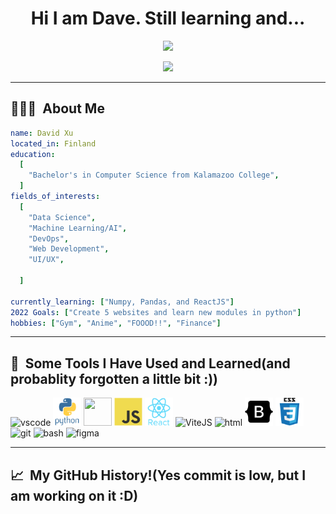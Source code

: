 <h1 align="center">
  Hi I am Dave. Still learning and...
</h1>

<p align="center">

  <a href="https://www.linkedin.com/in/davexu/">
    <img height="50" src="https://user-images.githubusercontent.com/46517096/166973395-19676cd8-f8ec-4abf-83ff-da8243505b82.png"/>
  </a>
</p>

<p align="center">
  <img src="https://i.giphy.com/RThN0hOS2GO4M.gif" />
</p>

---

<h2> 👨🏻‍💻 &nbsp;About Me</h2>

```yaml
name: David Xu
located_in: Finland
education:
  [
    "Bachelor's in Computer Science from Kalamazoo College",
  ]
fields_of_interests:
  [
    "Data Science",
    "Machine Learning/AI",
    "DevOps",
    "Web Development",
    "UI/UX",
    
  ]
  
currently_learning: ["Numpy, Pandas, and ReactJS"]
2022 Goals: ["Create 5 websites and learn new modules in python"]
hobbies: ["Gym", "Anime", "FOOOD!!", "Finance"]
```
  
---  
  
<h2> 🚀 &nbsp;Some Tools I Have Used and Learned(and probablity forgotten a little bit :))</h2>
<p align="left">
<img src="https://cdn.jsdelivr.net/gh/devicons/devicon/icons/vscode/vscode-original.svg" alt="vscode" width="45" height="45"/>
<img src="https://raw.githubusercontent.com/devicons/devicon/master/icons/python/python-original-wordmark.svg" alt="python" width="45" height="45" />
<img src="https://cdn.jsdelivr.net/gh/devicons/devicon/icons/cplusplus/cplusplus-original.svg" width="45" height="45"/>
<img src="https://raw.githubusercontent.com/devicons/devicon/master/icons/javascript/javascript-original.svg" alt="javascript" width="45" height="45" />
<img src="https://raw.githubusercontent.com/devicons/devicon/master/icons/react/react-original-wordmark.svg" alt="react" width="45" height="45" />
<img src="https://cdn.jsdelivr.net/gh/devicons/devicon/icons/vitejs/vitejs-original-wordmark.svg" alt="ViteJS" width="45" height="45"/>
<img src="https://cdn.jsdelivr.net/gh/devicons/devicon/icons/html5/html5-original.svg" alt="html" width="45" height="45"/>
<img src="https://raw.githubusercontent.com/devicons/devicon/master/icons/bootstrap/bootstrap-plain.svg" alt="bootstrap" width="45" height="45" />
<img src="https://raw.githubusercontent.com/devicons/devicon/master/icons/css3/css3-original-wordmark.svg" alt="css3" width="45" height="45" />  
<img src="https://cdn.jsdelivr.net/gh/devicons/devicon/icons/git/git-original.svg" alt="git" width="45" height="45"/>
<img src="https://cdn.jsdelivr.net/gh/devicons/devicon/icons/bash/bash-original.svg" alt="bash" width="45" height="45"/>
<img src="https://cdn.jsdelivr.net/gh/devicons/devicon/icons/figma/figma-original.svg" alt="figma" width="45" height="45"/>   
</p>

---

<h2> 📈 &nbsp;My GitHub History!(Yes commit is low, but I am working on it :D)</h2>

